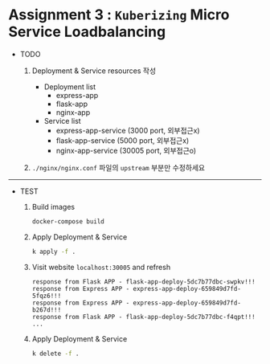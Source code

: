 # Assignment 3 : `Kuberizing` Micro Service Loadbalancing

* TODO
    1. Deployment & Service resources 작성
        * Deployment list
            - express-app
            - flask-app
            - nginx-app
        * Service list
            - express-app-service   (3000 port, 외부접근x)
            - flask-app-service     (5000 port, 외부접근x)
            - nginx-app-service     (30005 port, 외부접근o)
    
    2. `./nginx/nginx.conf` 파일의 `upstream` 부분만 수정하세요

---
* TEST
    1. Build images
        ```sh
        docker-compose build
        ```
    2. Apply Deployment & Service
        ```sh
        k apply -f .
        ```

    3. Visit website `localhost:30005` and refresh
        ```text
        response from Flask APP - flask-app-deploy-5dc7b77dbc-swpkv!!!
        response from Express APP - express-app-deploy-659849d7fd-5fqz6!!!
        response from Express APP - express-app-deploy-659849d7fd-b267d!!!
        response from Flask APP - flask-app-deploy-5dc7b77dbc-f4qpt!!!
        ...
        ```
    
    4. Apply Deployment & Service
        ```sh
        k delete -f .
        ```